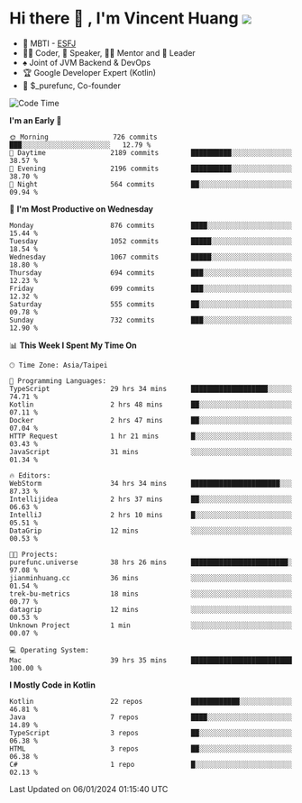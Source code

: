 # Hi there 👋 , I'm Vincent Huang ![](https://komarev.com/ghpvc/?username=Jian-Min-Huang)
- 👀 MBTI - [ESFJ](https://www.16personalities.com/esfj-personality)
- 👨‍💻 Coder, 🎤 Speaker, 👨‍🏫 Mentor and 🚀 Leader
- ♠️ Joint of JVM Backend & DevOps
- 🏆 Google Developer Expert (Kotlin)
- 💼 $_purefunc, Co-founder

<!--START_SECTION:waka-->
![Code Time](http://img.shields.io/badge/Code%20Time-3%2C192%20hrs%2045%20mins-blue)

**I'm an Early 🐤** 

```text
🌞 Morning                726 commits         ███░░░░░░░░░░░░░░░░░░░░░░   12.79 % 
🌆 Daytime                2189 commits        ██████████░░░░░░░░░░░░░░░   38.57 % 
🌃 Evening                2196 commits        ██████████░░░░░░░░░░░░░░░   38.70 % 
🌙 Night                  564 commits         ██░░░░░░░░░░░░░░░░░░░░░░░   09.94 % 
```
📅 **I'm Most Productive on Wednesday** 

```text
Monday                   876 commits         ████░░░░░░░░░░░░░░░░░░░░░   15.44 % 
Tuesday                  1052 commits        █████░░░░░░░░░░░░░░░░░░░░   18.54 % 
Wednesday                1067 commits        █████░░░░░░░░░░░░░░░░░░░░   18.80 % 
Thursday                 694 commits         ███░░░░░░░░░░░░░░░░░░░░░░   12.23 % 
Friday                   699 commits         ███░░░░░░░░░░░░░░░░░░░░░░   12.32 % 
Saturday                 555 commits         ██░░░░░░░░░░░░░░░░░░░░░░░   09.78 % 
Sunday                   732 commits         ███░░░░░░░░░░░░░░░░░░░░░░   12.90 % 
```


📊 **This Week I Spent My Time On** 

```text
🕑︎ Time Zone: Asia/Taipei

💬 Programming Languages: 
TypeScript               29 hrs 34 mins      ███████████████████░░░░░░   74.71 % 
Kotlin                   2 hrs 48 mins       ██░░░░░░░░░░░░░░░░░░░░░░░   07.11 % 
Docker                   2 hrs 47 mins       ██░░░░░░░░░░░░░░░░░░░░░░░   07.04 % 
HTTP Request             1 hr 21 mins        █░░░░░░░░░░░░░░░░░░░░░░░░   03.43 % 
JavaScript               31 mins             ░░░░░░░░░░░░░░░░░░░░░░░░░   01.34 % 

🔥 Editors: 
WebStorm                 34 hrs 34 mins      ██████████████████████░░░   87.33 % 
Intellijidea             2 hrs 37 mins       ██░░░░░░░░░░░░░░░░░░░░░░░   06.63 % 
IntelliJ                 2 hrs 10 mins       █░░░░░░░░░░░░░░░░░░░░░░░░   05.51 % 
DataGrip                 12 mins             ░░░░░░░░░░░░░░░░░░░░░░░░░   00.53 % 

🐱‍💻 Projects: 
purefunc.universe        38 hrs 26 mins      ████████████████████████░   97.08 % 
jianminhuang.cc          36 mins             ░░░░░░░░░░░░░░░░░░░░░░░░░   01.54 % 
trek-bu-metrics          18 mins             ░░░░░░░░░░░░░░░░░░░░░░░░░   00.77 % 
datagrip                 12 mins             ░░░░░░░░░░░░░░░░░░░░░░░░░   00.53 % 
Unknown Project          1 min               ░░░░░░░░░░░░░░░░░░░░░░░░░   00.07 % 

💻 Operating System: 
Mac                      39 hrs 35 mins      █████████████████████████   100.00 % 
```

**I Mostly Code in Kotlin** 

```text
Kotlin                   22 repos            ████████████░░░░░░░░░░░░░   46.81 % 
Java                     7 repos             ████░░░░░░░░░░░░░░░░░░░░░   14.89 % 
TypeScript               3 repos             ██░░░░░░░░░░░░░░░░░░░░░░░   06.38 % 
HTML                     3 repos             ██░░░░░░░░░░░░░░░░░░░░░░░   06.38 % 
C#                       1 repo              █░░░░░░░░░░░░░░░░░░░░░░░░   02.13 % 
```




 Last Updated on 06/01/2024 01:15:40 UTC
<!--END_SECTION:waka-->
